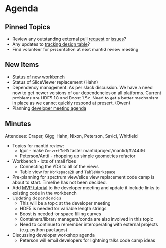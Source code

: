 Agenda
======

Pinned Topics
-------------
* Review any outstanding external [pull request](https://github.com/mantidproject/mantid/pulls?utf8=%E2%9C%93&q=is%3Apr+is%3Aopen+-label%3A%22State%3A+In+Progress%22) or [issues](https://github.com/mantidproject/mantid/issues)?
* Any updates to [tracking design table](https://github.com/mantidproject/documents/blob/master/Project-Management/TechnicalSteeringCommittee/reports/TSC-TrackingDesignProposals.md)?
* Find volunteer for presentation at next mantid review meeting

New Items
---------
* [Status of new workbench](https://github.com/mantidproject/mantid/projects/9)
* Status of SliceViewer replacement (Hahn)
* Dependency management. As per slack discussion. We have a need now to get newer versions of our dependencies on all platforms. Current problems are HDF5 1.8 and Boost 1.5x. Need to get a better mechanism in place as we cannot quickly respond at present. (Owen)
* Planning [developer meeting agenda](https://www.mantidproject.org/Category:Developer_Workshop_2019)

Minutes
-------
Attendees: Draper, Gigg, Hahn, Nixon, Peterson, Savici, Whitfield

* Topics for mantid review:
  * Igor - make `ConvertToMD` faster mantidproject/mantid/#24436
  * Peterson/Antti - chopping up simple geometries refactor
* Workbench - lots of small fixes
  * Connecting the ADS to all of the views
  * Table view for `Workspace2D` and `TableWorkspace`
* Pre-planning for spectrum view/slice view replacement code camp is about to start. Timeline has not been decided.
* Add [MVP tutorial](http://developer.mantidproject.org/MVPTutorial/index.html) to the developer meeting and update it include links to existing code in the workbench
* Updating dependencies
  * This will be a topic at the developer meeting
  * HDF5 is needed for variable length strings
  * Boost is needed for space filling curves
  * Containers/library managers/conda are also involved in this topic
  * Need to continue to remember interoperating with external projects (e.g. python packages)
* Discussing developer workshop agenda
  * Peterson will email developers for lightning talks code camp ideas
  
